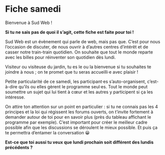 # Fiche samedi

Bienvenue à Sud Web !

**Si tu ne sais pas de quoi il s’agit, cette fiche est faite pour toi !**

Sud Web est un évènement qui parle de web, mais pas que. C’est pour nous l’occasion de discuter, de nous ouvrir à d’autres centres d’intérêt et de casser notre train-train quotidien. On souhaite que tout le monde reparte avec les billes pour réinventer son quotidien dès lundi.

Visiteur ou visiteuse du jardin, tu es le ou la bienvenue si tu souhaites te joindre à nous ; on te promet que tu seras accueilli·e avec plaisir !

Petite particularité de ce samedi, les participant·es s’auto-organisent, c’est-à-dire qu’ils ou elles gèrent le programme seul·es. Tout le monde peut soumettre un sujet qui lui tient à cœur et les autres y participent si ça les intéresse.

On attire ton attention sur un point en particulier : si tu ne connais pas les 4 principes et la loi qui régissent les forums ouverts, on t’invite fortement à demander autour de toi pour en savoir plus (près du tableau affichant le programme par exemple). C’est important pour créer le meilleur cadre possible afin que les discussions se déroulent le mieux possible. Et puis ça te permettra d’entamer la conversation 😀

**Est-ce que toi aussi tu veux que lundi prochain soit différent des lundis précédents ?**
